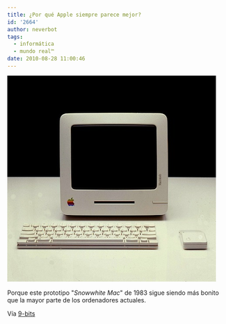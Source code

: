 ```yaml
---
title: ¿Por qué Apple siempre parece mejor?
id: '2664'
author: neverbot
tags:
  - informática
  - mundo real™
date: 2010-08-28 11:00:46
---
```


![201008281059.jpg](./por-que-apple-siempre-parece-mejor/201008281059.jpg)

Porque este prototipo "_Snowwhite Mac_" de 1983 sigue siendo más bonito que la mayor parte de los ordenadores actuales.

Vía [9-bits](http://9-bits.com/post/461562729/snowwhite-mac-1983)